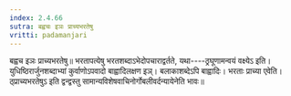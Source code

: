 ```yaml
---
index: 2.4.66
sutra: बह्वचः इञः प्राच्यभरतेषु
vritti: padamanjari
---
```


 बह्वच इञः प्राच्यभरतेषु॥ भरतापत्येषु भरतशब्दाऽभेदोपचाराद्वर्तते, यथा----ठ्रघूणामन्वयं वक्ष्येऽ इति। युधिष्ठिरार्जुनशब्दाभ्यां कुर्वाणोऽपवादो बाह्वादिलक्षण इञ्। बलाकाशब्देऽपि बाह्वादिः। भरताः प्राच्या एवेति। ठ्प्राच्यभरतेषुऽ इति द्वन्द्वस्तु सामान्यविशेषवाचिनोर्गोबलीवर्दन्यायेनेति भावः॥